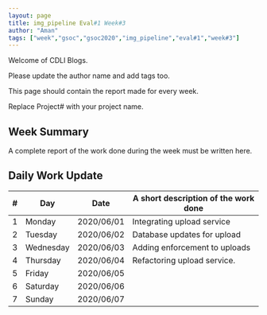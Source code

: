 ```yaml
---
layout: page
title: img_pipeline Eval#1 Week#3 
author: "Aman"
tags: ["week","gsoc","gsoc2020","img_pipeline","eval#1","week#3"]
---
```

Welcome of CDLI Blogs.

Please update the author name and add tags too. 

This page should contain the report made for every week.

Replace Project# with your project name.

## Week Summary

A complete report of the work done during the week must be written here. 


## Daily Work Update

|\#|Day|Date|A short description of the work done|  
|---	|---	|---	|---	|  
|1   	| Monday 	|   2020/06/01	| Integrating upload service |  
|2   	| Tuesday  	|   2020/06/02	| Database updates for upload |  
|3   	| Wednesday  	|  2020/06/03 	| Adding enforcement to uploads |  
|4   	| Thursday  	|   2020/06/04	| Refactoring upload service. |  
|5   	| Friday  	|   2020/06/05	|   	|  
|6   	| Saturday  	|   2020/06/06	|   	|  
|7   	| Sunday  	|   2020/06/07	|   	|  
